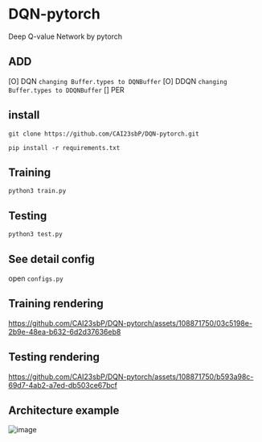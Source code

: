 # DQN-pytorch
Deep Q-value Network by pytorch


## ADD ##
[O] DQN   `changing Buffer.types to DQNBuffer`
[O] DDQN  `changing Buffer.types to DDQNBuffer`
[] PER

## install ##
`git clone https://github.com/CAI23sbP/DQN-pytorch.git`

`pip install -r requirements.txt`

## Training  ##
`python3 train.py`

## Testing  ##
`python3 test.py`

## See detail config ## 
open `configs.py`

## Training rendering ##


https://github.com/CAI23sbP/DQN-pytorch/assets/108871750/03c5198e-2b9e-48ea-b632-6d2d37636eb8



## Testing rendering ##


https://github.com/CAI23sbP/DQN-pytorch/assets/108871750/b593a98c-69d7-4ab2-a7ed-db503ce67bcf




## Architecture example ##
![image](https://github.com/CAI23sbP/DQN-pytorch/assets/108871750/2d17b036-11b8-4329-8725-32ccb5f04a0e)

